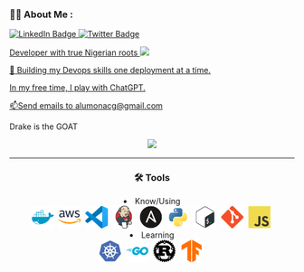 
### :man_technologist: About Me :

<div id="badges">
   <a href="https://www.linkedin.com/in/nonso-alumona-379283228/"><img src="https://img.shields.io/badge/LinkedIn-blue?style=for-the-badge&logo=linkedin&logoColor=white" alt="LinkedIn Badge"/>
   <a href="https://twitter.com/askarachi"><img src="https://img.shields.io/badge/Twitter-blue?style=for-the-badge&logo=twitter&logoColor=white" alt="Twitter Badge"/>
</div>
      


Developer with true Nigerian roots <img src="https://media.giphy.com/media/WUlplcMpOCEmTGBtBW/giphy.gif" width="30">
      
:telescope: Building my Devops skills one deployment at a time.

In my free time, I play with ChatGPT.

:mailbox:Send emails to alumonacg@gmail.com
      
Drake is the GOAT
      
<div id="header" align="center"><img src="https://media0.giphy.com/media/J2CLvzhay29UwhkAKT/giphy.gif?cid=ecf05e47koi4pai1r165t8y0r9g6rdgxrd8v4dxxjctpwxdf&ep=v1_gifs_search&rid=giphy.gif&ct=g" width="250"/>
      
    
      

---
### :hammer_and_wrench: Tools
  <li>Know/Using</li> 
  <img src="https://github.com/devicons/devicon/blob/master/icons/docker/docker-plain.svg" title="Java" alt="Java" width="40" height="40"/>&nbsp;
  <img src="https://github.com/devicons/devicon/blob/master/icons/amazonwebservices/amazonwebservices-original-wordmark.svg" title="Java" alt="Java" width="40" height="40"/>&nbsp;
  <img src="https://github.com/devicons/devicon/blob/master/icons/vscode/vscode-original.svg" title="Java" alt="Java" width="40" height="40"/>&nbsp; 
  <img src="https://github.com/devicons/devicon/blob/master/icons/jenkins/jenkins-original.svg" title="Java" alt="Java" width="40" height="40"/>&nbsp;
  <img src="https://github.com/devicons/devicon/blob/master/icons/ansible/ansible-original.svg" title="Java" alt="Java" width="40" height="40"/>&nbsp;
  <img src="https://github.com/devicons/devicon/blob/master/icons/python/python-original.svg" title="Java" alt="Java" width="40" height="40"/>&nbsp;
  <img src="https://github.com/devicons/devicon/blob/master/icons/bash/bash-original.svg" title="Java" alt="Java" width="40" height="40"/>&nbsp;
  <img src="https://github.com/devicons/devicon/blob/master/icons/git/git-plain.svg" title="Java" alt="Java" width="40" height="40"/>&nbsp;
  <img src="https://github.com/devicons/devicon/blob/master/icons/javascript/javascript-original.svg" title="Java" alt="Java" width="40" height="40"/>&nbsp;
   
      
      
  <li>Learning</li> 
  <img src="https://github.com/devicons/devicon/blob/master/icons/kubernetes/kubernetes-plain.svg" title="Java" alt="Java" width="40" height="40"/>&nbsp;
  <img src="https://github.com/devicons/devicon/blob/master/icons/go/go-original-wordmark.svg" title="Java" alt="Java" width="40" height="40"/>&nbsp;  
  <img src="https://github.com/devicons/devicon/blob/master/icons/rust/rust-plain.svg" title="Java" alt="Java" width="40" height="40"/>&nbsp;
  <img src="https://github.com/devicons/devicon/blob/master/icons/tensorflow/tensorflow-original.svg" title="Java" alt="Java" width="40" height="40"/>&nbsp; 
  
   
>
